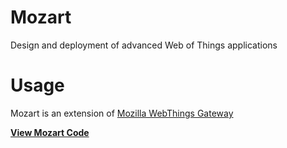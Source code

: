 Mozart
==============================
Design and deployment of advanced Web of Things applications

Usage
===============================
Mozart is an extension of [Mozilla WebThings Gateway](https://github.com/mozilla-iot/gateway)

[**View Mozart Code**](https://github.com/ajaykrishna/mozart) 

